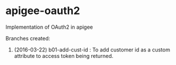 # apigee-oauth2
Implementation of OAuth2 in apigee

Branches created:

1. (2016-03-22) b01-add-cust-id : To add customer id as a custom attribute to access token being returned.
